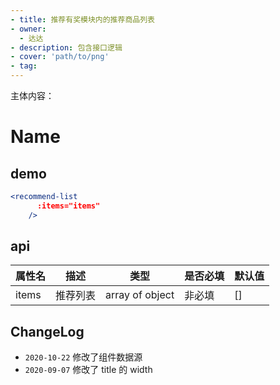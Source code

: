 ```yaml
---
- title: 推荐有奖模块内的推荐商品列表
- owner:
  - 达达
- description: 包含接口逻辑
- cover: 'path/to/png'
- tag:
---
```

主体内容：
# Name
## demo
```jsx
<recommend-list
      :items="items"
    />
```
## api
| 属性名  | 描述                 | 类型                                                  | 是否必填 | 默认值               |
| ------ | ------------------- | ---------------------------------------------------- | ------- | ------------------- |
| items | 推荐列表 |  array of object | 非必填 | [] |

## ChangeLog
- `2020-10-22` 修改了组件数据源
- `2020-09-07` 修改了 title 的 width
